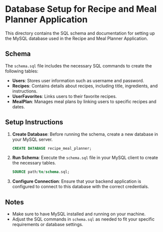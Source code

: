 # Database Setup for Recipe and Meal Planner Application

This directory contains the SQL schema and documentation for setting up the MySQL database used in the Recipe and Meal Planner Application.

## Schema

The `schema.sql` file includes the necessary SQL commands to create the following tables:

- **Users**: Stores user information such as username and password.
- **Recipes**: Contains details about recipes, including title, ingredients, and instructions.
- **UserFavorites**: Links users to their favorite recipes.
- **MealPlan**: Manages meal plans by linking users to specific recipes and dates.

## Setup Instructions

1. **Create Database**: Before running the schema, create a new database in your MySQL server.

   ```sql
   CREATE DATABASE recipe_meal_planner;
   ```

2. **Run Schema**: Execute the `schema.sql` file in your MySQL client to create the necessary tables.

   ```sql
   SOURCE path/to/schema.sql;
   ```

3. **Configure Connection**: Ensure that your backend application is configured to connect to this database with the correct credentials.

## Notes

- Make sure to have MySQL installed and running on your machine.
- Adjust the SQL commands in `schema.sql` as needed to fit your specific requirements or database settings.